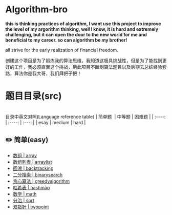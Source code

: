 # Algorithm-bro
**this is thinking practices of algorithm, I want use this project to improve the level of my argorithm thinking, well I know, it is hard and extremely challenging, but it can open the door to the new world for me and beneficial to my career. so can algorithm be my brother!**

all strive for the early realization of financial freedom.

创建这个项目是为了锻炼我的算法思维，我知道这极具挑战性，但是为了能找到更好的工作，我必须直面这个挑战，用此项目不断刷算法题目以及后期去总结经验套路，算法你是我大哥，我们拜把子把！

# 题目目录(src)

<br>
目录中英文对照(Language reference table)
| 简单题&nbsp; | 中等题 | 困难题&nbsp;|
| :----: | :----: | :---: |
| esay | medium | hard |

<br>

## :pencil2: 简单(easy)

- [数组 | array](https://github.com/CyC2018/CS-Notes/blob/master/notes/剑指%20Offer%20题解%20-%20目录.md)
- [数组列表 | arraylist](https://github.com/CyC2018/CS-Notes/blob/master/notes/Leetcode%20题解%20-%20目录.md)
- [回溯 | backtracking](https://github.com/CyC2018/CS-Notes/blob/master/notes/算法%20-%20目录.md)
- [二分搜索 | binarysearch](https://github.com/CyC2018/CS-Notes/blob/master/notes/算法%20-%20目录.md)
- [贪心算法 | greedyalgorithm](https://github.com/CyC2018/CS-Notes/blob/master/notes/算法%20-%20目录.md)
- [哈希表 | hashmap](https://github.com/CyC2018/CS-Notes/blob/master/notes/算法%20-%20目录.md)
- [数学 | math](https://github.com/CyC2018/CS-Notes/blob/master/notes/算法%20-%20目录.md)
- [分治 | sort](https://github.com/CyC2018/CS-Notes/blob/master/notes/算法%20-%20目录.md)
- [双指针 | twopoint](https://github.com/CyC2018/CS-Notes/blob/master/notes/算法%20-%20目录.md)

